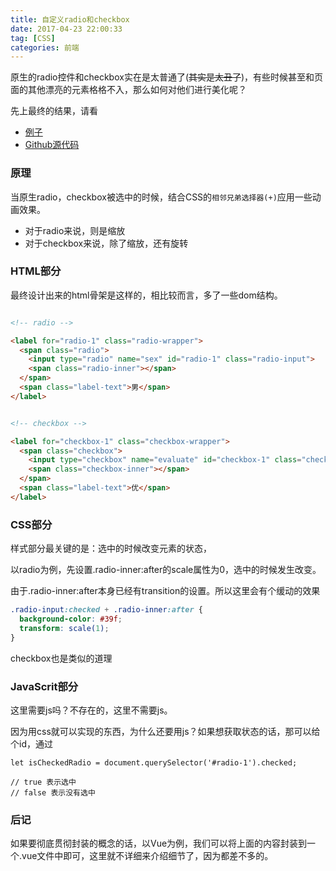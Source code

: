 ```yaml
---
title: 自定义radio和checkbox
date: 2017-04-23 22:00:33
tag: [CSS]
categories: 前端
---
```


原生的radio控件和checkbox实在是太普通了(~~其实是太丑了~~)，有些时候甚至和页面的其他漂亮的元素格格不入，那么如何对他们进行美化呢？
<!--more-->

先上最终的结果，请看

+ [例子](https://zhenizhui.github.io/customRadioAndCheckbox/)
+ [Github源代码](https://github.com/zhenizhui/customRadioAndCheckbox)

### 原理

当原生radio，checkbox被选中的时候，结合CSS的`相邻兄弟选择器(+)`应用一些动画效果。

+ 对于radio来说，则是缩放
+ 对于checkbox来说，除了缩放，还有旋转

### HTML部分
最终设计出来的html骨架是这样的，相比较而言，多了一些dom结构。

```html

<!-- radio -->

<label for="radio-1" class="radio-wrapper">
  <span class="radio">
    <input type="radio" name="sex" id="radio-1" class="radio-input">
    <span class="radio-inner"></span>
  </span>
  <span class="label-text">男</span>
</label>
```

```html

<!-- checkbox -->

<label for="checkbox-1" class="checkbox-wrapper">
  <span class="checkbox">
    <input type="checkbox" name="evaluate" id="checkbox-1" class="checkbox-input">
    <span class="checkbox-inner"></span>
  </span>
  <span class="label-text">优</span>
</label>
```

### CSS部分

样式部分最关键的是：选中的时候改变元素的状态，

以radio为例，先设置.radio-inner:after的scale属性为0，选中的时候发生改变。

由于.radio-inner:after本身已经有transition的设置。所以这里会有个缓动的效果

```css
.radio-input:checked + .radio-inner:after {
  background-color: #39f;
  transform: scale(1);
}
```
checkbox也是类似的道理

### JavaScrit部分

这里需要js吗？不存在的，这里不需要js。

因为用css就可以实现的东西，为什么还要用js？如果想获取状态的话，那可以给个id，通过

```
let isCheckedRadio = document.querySelector('#radio-1').checked;

// true 表示选中
// false 表示没有选中

```


### 后记

如果要彻底贯彻封装的概念的话，以Vue为例，我们可以将上面的内容封装到一个.vue文件中即可，这里就不详细来介绍细节了，因为都差不多的。